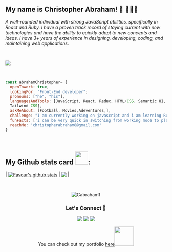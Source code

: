<h2> My name is Christopher Abraham! 👋 👩🏾‍💻</h2>
<p><em>A well-rounded individual with strong JavaScript abilities, specifically in React and Ruby. I have a proven track record of staying current with new technologies and have the ability to quickly adapt to new concepts and ideas. I have 3+ years of experience in designing, developing, coding, and maintaining web applications.</em></p>

<br/>

![](https://komarev.com/ghpvc/?username=Cabraham1&style=plastic&color=red&label=PROFILE+VIEWS)

<br/>

```javascript
const abrahamChristopher= {
  openTowork: true,
  lookingFor: "Front-End developer";
  pronouns: ["he", "his"],
  languagesAndTools: [JavaScript, React, Redux, HTML/CSS, Semantic UI, Bootstrap,
  Tailwind CSS],
  askMeAbout: [Football, Movies,Adeventures,],
  challenge: "I am currently working on javascript and i am learning Ruby on Rails",
  funFacts: ['i can be very quick in switching from working mode to play mode'],
  reachMe: 'christopherabraham8@gmail.com'
}
```

<br/>

## My Github stats card <img src="https://media.giphy.com/media/THICzXhqZItpoFX7aD/giphy.gif" width="40">:
| <a href="https://github.com/Cabraham1/github-readme-stats"> <img align="center" src="https://github-readme-stats.vercel.app/api?username=Cabraham1&count_private=true&show_icons=true&include_all_commits=true&theme=moltack&border_radius=10" alt="Favour's github stats" /></a> | <a href="https://github.com/Cabraham1/github-readme-stats"><img align="center" src="https://github-readme-stats.vercel.app/api/top-langs/?username=Cabraham1&layout=compact&theme=moltack&border_radius=10&card_width=280" /></a> | 


<br/>

<p align="center"><img src="https://github-readme-streak-stats.herokuapp.com/?user=Cabraham1&theme=radical" alt="Cabraham1" /></p>
  
<h3 align="center">Let's Connect 🤝</h3>
<div align="center">
<a target="_blank"
href="https://www.linkedin.com/in/abrahamchristopher/"><img
src="https://img.shields.io/badge/-LinkedIn-0077b5?style=for-the-badge&logo=LinkedIn&logoColor=white"></img></a> <a target="_blank"
href="mailto:christopherabraham8@gmail.com"><img
src="https://img.shields.io/badge/-Gmail-D14836?style=for-the-badge&logo=Gmail&logoColor=white"></img></a> <a target="_blank"
href="https://twitter.com/_Cabraham"><img
src="https://img.shields.io/badge/-Twitter-1DA1F2?style=for-the-badge&logo=Twitter&logoColor=white"></img></a>
<div/>

<p>You can check out my portfolio <a href="https://cabraham.netlify.app/">here</a><img src="https://media.giphy.com/media/cKPse5DZaptID3YAMK/giphy.gif" width="60"></p>
